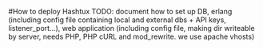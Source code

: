 #How to deploy Hashtux
TODO: document how to set up DB,
erlang (including config file containing local and external dbs + API keys, listener_port...), 
web application (including config file, making dir writeable by server, needs PHP, PHP cURL and mod_rewrite. we use apache vhosts)
